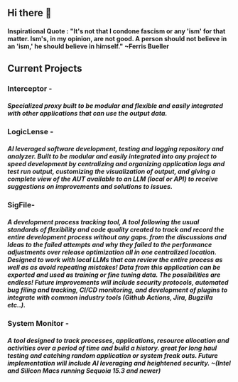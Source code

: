 ## Hi there 👋 

#### Inspirational Quote : "It's not that I condone fascism or any 'ism' for that matter. Ism's, in my opinion, are not good. A person should not believe in an 'ism,' he should believe in himself." ~Ferris Bueller 

## Current Projects 
  ### Interceptor  - 
##### Specialized proxy built to be modular and flexible and easily integrated with other applications that can use the output data.
  ### LogicLense - 
##### AI leveraged software development, testing and logging repository and analyzer. Built to be modular and easily integrated into any project to speed development by centralizing and organizing application logs and test run output, customizing the visualization of output, and giving a complete view of the AUT available to an LLM (local or API) to receive suggestions on improvements and solutions to issues.
  ### SigFile- 
##### A development process tracking tool, A tool following the usual standards of flexibility and code quality created to track and record the entire development process without any gaps. from the discussions and Ideas to the failed attempts and why they failed to the performance adjustments over release optimization all in one centralized location. Designed to work with local LLMs that can review the entire process as well as as avoid repeating mistakes! Data from this application can be exported and used as training or fine tuning data. The possibilities are endless! Future improvements will include security protocols, automated bug filing and tracking, CI/CD monitoring, and development of plugins to integrate with common industry tools (Github Actions, Jira, Bugzilla etc..).   
 ### System Monitor - 
##### A tool designed to track processes, applications, resource allocation and activities over a period of time and build a history. great for long haul testing and catching random application or system freak outs. Future implementation will include AI leveraging and heightened security.  *~(Intel and Silicon Macs running Sequoia 15.3 and newer)*      

<!--
**AkashicRecords/AkashicRecords** is a ✨ _special_ ✨ repository because its `README.md` (this file) appears on your GitHub profile.

Here are some ideas to get you started:

- 🔭 I’m currently working on ...
- 🌱 I’m currently learning ...
- 👯 I’m looking to collaborate on ...
- 🤔 I’m looking for help with ...
- 💬 Ask me about ...
- 📫 How to reach me: ...
- 😄 Pronouns: ...
- ⚡ Fun fact: ...
-->
